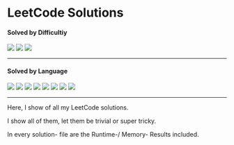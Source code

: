 # LeetCode Solutions

<h4>Solved by Difficultiy</h4>

![](https://img.shields.io/badge/Easy-63-default?style=flat-square)
![](https://img.shields.io/badge/Medium-15-yellow?style=flat-square)
![](https://img.shields.io/badge/Hard-1-red?style=flat-square)

---

<h4>Solved by Language</h4>

![](https://img.shields.io/badge/Java-40-%23ED8B00.svg?style=flat-square&logo=openjdk&logoColor=%23ED8B00)
![](https://img.shields.io/badge/Python-19-3670A0.svg?style=flat-square&logo=python&logoColor=ffdd54)
![](https://img.shields.io/badge/PostgreSQL-15-violet?style=flat-square&logo=postgresql&logoColor=violet)
![](https://img.shields.io/badge/C-5-%2300599C.svg?style=flat-square&logo=c)
![](https://img.shields.io/badge/C++-2-f34b7d?style=flat-square&logo=cplusplus&logoColor=f34b7d)
![](https://img.shields.io/badge/Bash-2-black?style=flat-square&logo=gnu-bash&logoColor=black)
![](https://img.shields.io/badge/Scala-1-red?style=flat-square&logo=scala&logoColor=red)
![](https://img.shields.io/badge/MySQL-1-yellow?style=flat-square&logo=mysql&logoColor=yellow)

---

Here, I show of all my LeetCode solutions.

I show all of them, let them be trivial or super tricky.

In every solution- file are the Runtime-/ Memory- Results included.
